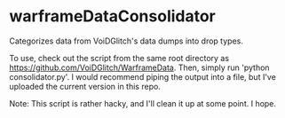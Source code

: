 # warframeDataConsolidator
Categorizes data from VoiDGlitch's data dumps into drop types.

To use, check out the script from the same root directory as https://github.com/VoiDGlitch/WarframeData. Then, simply run 'python consolidator.py'.
I would recommend piping the output into a file, but I've uploaded the current version in this repo.

Note: This script is rather hacky, and I'll clean it up at some point. I hope.
